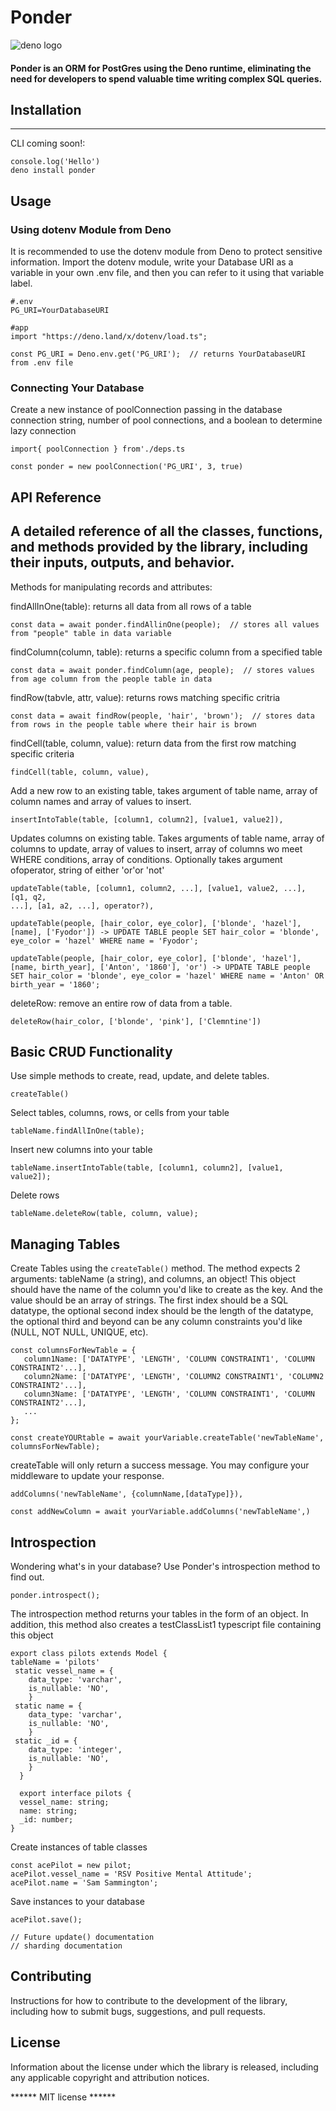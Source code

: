 # Ponder

![deno logo](https://d2908q01vomqb2.cloudfront.net/ca3512f4dfa95a03169c5a670a4c91a19b3077b4/2020/05/26/deno_mit-license_850x425.png)

#### Ponder is an ORM for PostGres using the Deno runtime, eliminating the need for developers to spend valuable time writing complex SQL queries.

## Installation

---
CLI coming soon!:
```
console.log('Hello')
deno install ponder
```

## Usage

### Using dotenv Module from Deno

It is recommended to use the dotenv module from Deno to protect sensitive information. Import the dotenv module, write your Database URI as a variable in your own .env file, and then you can refer to it using that variable label.

```
#.env
PG_URI=YourDatabaseURI

#app
import "https://deno.land/x/dotenv/load.ts";

const PG_URI = Deno.env.get('PG_URI');  // returns YourDatabaseURI from .env file

```


### Connecting Your Database

Create a new instance of poolConnection passing in the database connection
string, number of pool connections, and a boolean to determine lazy connection

```
import{ poolConnection } from'./deps.ts

const ponder = new poolConnection('PG_URI', 3, true)
```



## API Reference

## A detailed reference of all the classes, functions, and methods provided by the library, including their inputs, outputs, and behavior.

Methods for manipulating records and attributes:

findAllInOne(table): returns all data from all rows of a table

```
const data = await ponder.findAllinOne(people);  // stores all values from "people" table in data variable
```

findColumn(column, table): returns a specific column from a specified table

```
const data = await ponder.findColumn(age, people);  // stores values from age column from the people table in data
```

findRow(tabvle, attr, value): returns rows matching specific critria

```
const data = await findRow(people, 'hair', 'brown');  // stores data from rows in the people table where their hair is brown
```

findCell(table, column, value): return data from the first row matching specific
criteria

```
findCell(table, column, value),
```

Add a new row to an existing table, takes argument of table name, array of
column names and array of values to insert.

```
insertIntoTable(table, [column1, column2], [value1, value2]),
```

Updates columns on existing table. Takes arguments of table name, array of
columns to update, array of values to insert, array of columns wo meet WHERE
conditions, array of conditions. Optionally takes argument ofoperator, string of
either 'or'or 'not'

```
updateTable(table, [column1, column2, ...], [value1, value2, ...], [q1, q2,
...], [a1, a2, ...], operator?),

updateTable(people, [hair_color, eye_color], ['blonde', 'hazel'], [name], ['Fyodor']) -> UPDATE TABLE people SET hair_color = 'blonde', eye_color = 'hazel' WHERE name = 'Fyodor';

updateTable(people, [hair_color, eye_color], ['blonde', 'hazel'], [name, birth_year], ['Anton', '1860'], 'or') -> UPDATE TABLE people SET hair_color = 'blonde', eye_color = 'hazel' WHERE name = 'Anton' OR birth_year = '1860';
```

deleteRow: remove an entire row of data from a table.

```
deleteRow(hair_color, ['blonde', 'pink'], ['Clemntine'])
```

## Basic CRUD Functionality

Use simple methods to create, read, update, and delete tables.

```
createTable()
```

Select tables, columns, rows, or cells from your table

```
tableName.findAllInOne(table);
```

Insert new columns into your table

```
tableName.insertIntoTable(table, [column1, column2], [value1, value2]);
```

Delete rows

```
tableName.deleteRow(table, column, value);
```

## Managing Tables

Create Tables using the ```createTable()``` method. The method expects 2 arguments: tableName (a string), and columns, an object! This object should have the name of the column you'd like to create as the key. And the value should be an array of strings. The first index should be a SQL datatype, the optional second index should be the length of the datatype, the optional third and beyond can be any column constraints you'd like (NULL, NOT NULL, UNIQUE, etc).

```
const columnsForNewTable = {
   column1Name: ['DATATYPE', 'LENGTH', 'COLUMN CONSTRAINT1', 'COLUMN CONSTRAINT2'...],
   column2Name: ['DATATYPE', 'LENGTH', 'COLUMN2 CONSTRAINT1', 'COLUMN2 CONSTRAINT2'...],
   column3Name: ['DATATYPE', 'LENGTH', 'COLUMN CONSTRAINT1', 'COLUMN CONSTRAINT2'...],
   ...
};

const createYOURtable = await yourVariable.createTable('newTableName', columnsForNewTable);
```
createTable will only return a success message. You may configure your middleware to update your response.



```
addColumns('newTableName', {columnName,[dataType]}),

const addNewColumn = await yourVariable.addColumns('newTableName',)
```
## Introspection
Wondering what's in your database? Use Ponder's introspection method to find out. 

```
ponder.introspect();
```
The introspection method returns your tables in the form of an object. In addition, this method also creates a testClassList1 typescript file containing this object
```
export class pilots extends Model { 
tableName = 'pilots' 
 static vessel_name = { 
    data_type: 'varchar', 
    is_nullable: 'NO', 
    } 
 static name = { 
    data_type: 'varchar', 
    is_nullable: 'NO', 
    } 
 static _id = { 
    data_type: 'integer', 
    is_nullable: 'NO', 
    } 
  } 

  export interface pilots { 
  vessel_name: string; 
  name: string; 
  _id: number; 
} 
```
Create instances of table classes
```
const acePilot = new pilot;
acePilot.vessel_name = 'RSV Positive Mental Attitude';
acePilot.name = 'Sam Sammington';
```
Save instances to your database
```
acePilot.save();

// Future update() documentation 
// sharding documentation
```

## Contributing

Instructions for how to contribute to the development of the library, including
how to submit bugs, suggestions, and pull requests.

## License

Information about the license under which the library is released, including any
applicable copyright and attribution notices.

****** MIT license ******

```
```

```
```

```
```

```
```

```
```

```
```

```
```

```
```

```
```

```
```

```
```

```
```

```
```
